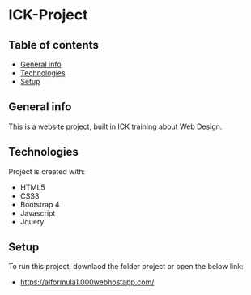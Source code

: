 # ICK-Project

## Table of contents
* [General info](#general-info)
* [Technologies](#technologies)
* [Setup](#setup)


## General info
This is a website project, built in ICK training about Web Design.

## Technologies
Project is created with:
* HTML5
* CSS3
* Bootstrap 4
* Javascript
* Jquery

## Setup
To run this project, downlaod the folder project or open the below link:
* https://alformula1.000webhostapp.com/

